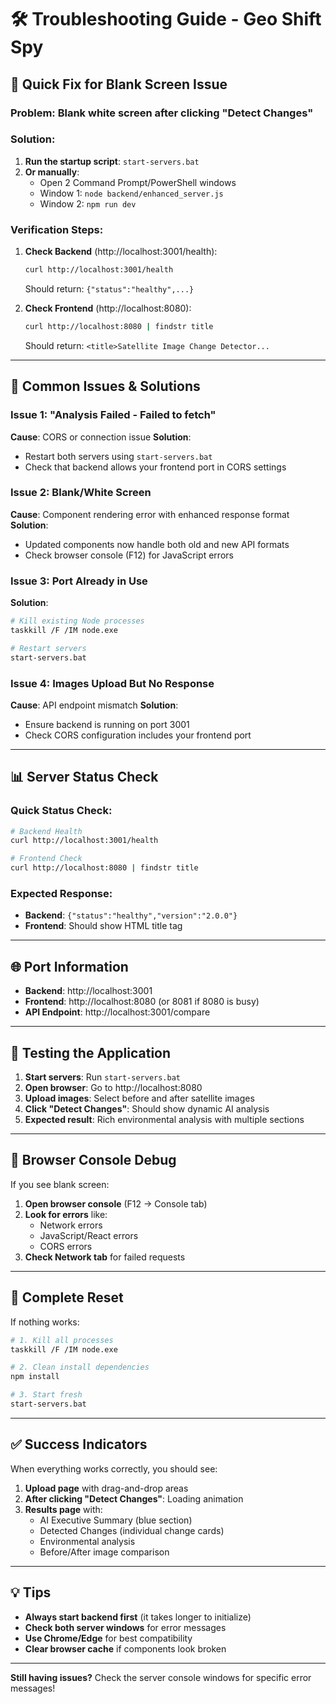 # 🛠️ Troubleshooting Guide - Geo Shift Spy

## 🚀 Quick Fix for Blank Screen Issue

### **Problem**: Blank white screen after clicking "Detect Changes"

### **Solution**: 
1. **Run the startup script**: `start-servers.bat`
2. **Or manually**:
   - Open 2 Command Prompt/PowerShell windows
   - Window 1: `node backend/enhanced_server.js`
   - Window 2: `npm run dev`

### **Verification Steps**:

1. **Check Backend** (http://localhost:3001/health):
   ```bash
   curl http://localhost:3001/health
   ```
   Should return: `{"status":"healthy",...}`

2. **Check Frontend** (http://localhost:8080):
   ```bash
   curl http://localhost:8080 | findstr title
   ```
   Should return: `<title>Satellite Image Change Detector...`

---

## 🔧 Common Issues & Solutions

### **Issue 1**: "Analysis Failed - Failed to fetch"
**Cause**: CORS or connection issue
**Solution**: 
- Restart both servers using `start-servers.bat`
- Check that backend allows your frontend port in CORS settings

### **Issue 2**: Blank/White Screen
**Cause**: Component rendering error with enhanced response format
**Solution**: 
- Updated components now handle both old and new API formats
- Check browser console (F12) for JavaScript errors

### **Issue 3**: Port Already in Use
**Solution**:
```bash
# Kill existing Node processes
taskkill /F /IM node.exe

# Restart servers
start-servers.bat
```

### **Issue 4**: Images Upload But No Response
**Cause**: API endpoint mismatch
**Solution**: 
- Ensure backend is running on port 3001
- Check CORS configuration includes your frontend port

---

## 📊 Server Status Check

### **Quick Status Check**:
```bash
# Backend Health
curl http://localhost:3001/health

# Frontend Check  
curl http://localhost:8080 | findstr title
```

### **Expected Response**:
- **Backend**: `{"status":"healthy","version":"2.0.0"}`
- **Frontend**: Should show HTML title tag

---

## 🌐 Port Information

- **Backend**: http://localhost:3001
- **Frontend**: http://localhost:8080 (or 8081 if 8080 is busy)
- **API Endpoint**: http://localhost:3001/compare

---

## 🎯 Testing the Application

1. **Start servers**: Run `start-servers.bat`
2. **Open browser**: Go to http://localhost:8080
3. **Upload images**: Select before and after satellite images
4. **Click "Detect Changes"**: Should show dynamic AI analysis
5. **Expected result**: Rich environmental analysis with multiple sections

---

## 📱 Browser Console Debug

If you see blank screen:

1. **Open browser console** (F12 → Console tab)
2. **Look for errors** like:
   - Network errors
   - JavaScript/React errors
   - CORS errors
3. **Check Network tab** for failed requests

---

## 🔄 Complete Reset

If nothing works:

```bash
# 1. Kill all processes
taskkill /F /IM node.exe

# 2. Clean install dependencies
npm install

# 3. Start fresh
start-servers.bat
```

---

## ✅ Success Indicators

When everything works correctly, you should see:

1. **Upload page** with drag-and-drop areas
2. **After clicking "Detect Changes"**: Loading animation
3. **Results page** with:
   - AI Executive Summary (blue section)
   - Detected Changes (individual change cards) 
   - Environmental analysis
   - Before/After image comparison

---

## 💡 Tips

- **Always start backend first** (it takes longer to initialize)
- **Check both server windows** for error messages
- **Use Chrome/Edge** for best compatibility
- **Clear browser cache** if components look broken

---

**Still having issues?** Check the server console windows for specific error messages!